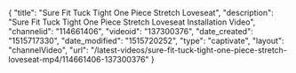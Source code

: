 {
    "title": "Sure Fit Tuck Tight One Piece Stretch Loveseat",
    "description": "Sure Fit Tuck Tight One Piece Stretch Loveseat Installation Video",
    "channelid": "114661406",
    "videoid": "137300376",
    "date_created": "1515717330",
    "date_modified": "1515720252",
    "type": "captivate",
    "layout": "channelVideo",
    "url": "\/latest-videos\/sure-fit-tuck-tight-one-piece-stretch-loveseat-mp4\/114661406-137300376"
}